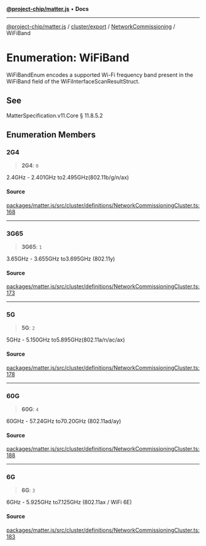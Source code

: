 [**@project-chip/matter.js**](../../../../../README.md) • **Docs**

***

[@project-chip/matter.js](../../../../../modules.md) / [cluster/export](../../../README.md) / [NetworkCommissioning](../README.md) / WiFiBand

# Enumeration: WiFiBand

WiFiBandEnum encodes a supported Wi-Fi frequency band present in the WiFiBand field of the
WiFiInterfaceScanResultStruct.

## See

MatterSpecification.v11.Core § 11.8.5.2

## Enumeration Members

### 2G4

> **2G4**: `0`

2.4GHz - 2.401GHz to2.495GHz(802.11b/g/n/ax)

#### Source

[packages/matter.js/src/cluster/definitions/NetworkCommissioningCluster.ts:168](https://github.com/project-chip/matter.js/blob/7a8cbb56b87d4ccf34bec5a9a95ab40a1711324f/packages/matter.js/src/cluster/definitions/NetworkCommissioningCluster.ts#L168)

***

### 3G65

> **3G65**: `1`

3.65GHz - 3.655GHz to3.695GHz (802.11y)

#### Source

[packages/matter.js/src/cluster/definitions/NetworkCommissioningCluster.ts:173](https://github.com/project-chip/matter.js/blob/7a8cbb56b87d4ccf34bec5a9a95ab40a1711324f/packages/matter.js/src/cluster/definitions/NetworkCommissioningCluster.ts#L173)

***

### 5G

> **5G**: `2`

5GHz - 5.150GHz to5.895GHz(802.11a/n/ac/ax)

#### Source

[packages/matter.js/src/cluster/definitions/NetworkCommissioningCluster.ts:178](https://github.com/project-chip/matter.js/blob/7a8cbb56b87d4ccf34bec5a9a95ab40a1711324f/packages/matter.js/src/cluster/definitions/NetworkCommissioningCluster.ts#L178)

***

### 60G

> **60G**: `4`

60GHz - 57.24GHz to70.20GHz (802.11ad/ay)

#### Source

[packages/matter.js/src/cluster/definitions/NetworkCommissioningCluster.ts:188](https://github.com/project-chip/matter.js/blob/7a8cbb56b87d4ccf34bec5a9a95ab40a1711324f/packages/matter.js/src/cluster/definitions/NetworkCommissioningCluster.ts#L188)

***

### 6G

> **6G**: `3`

6GHz - 5.925GHz to7.125GHz (802.11ax / WiFi 6E)

#### Source

[packages/matter.js/src/cluster/definitions/NetworkCommissioningCluster.ts:183](https://github.com/project-chip/matter.js/blob/7a8cbb56b87d4ccf34bec5a9a95ab40a1711324f/packages/matter.js/src/cluster/definitions/NetworkCommissioningCluster.ts#L183)
